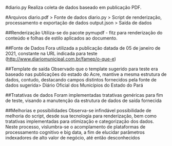 #diario.py
Realiza coleta de dados baseado em publicação PDF.

#Arquivos
diario.pdf > Fonte de dados
diario.py > Script de renderização, processamento e exportação de dados
output.json > Saída de dados

##Renderização
Utiliza-se do pacote pymupdf - fitz para renderização do conteúdo e folhas de estilo aplicados ao documento.

##Fonte de Dados
Fora utilizada a publicação datada de 05 de janeiro de 2021, constante na URL indicada para teste (http://www.diariomunicipal.com.br/famep/o-que-e)

##Template de saída
Observado que o template sugerido para teste era baseado nas publicações do estado do Acre, mantive a mesma estrutura de dados, contudo, destacando campos distintos fornecidos pela fonte de dados sugerida> Diário Oficial dos Municípios do Estado do Pará

##Tratativas de dados
Foram implementadas tratativas genéricas para fim de teste, visando a manutenção da estrutura de dados de saída fornecida  

##Melhorias e possibilidades
Observa-se infindável possibilidade de melhoria do script, desde sua tecnologia para renderização, bem como tratativas implementadas para otimização e categorização dos dados. Neste processo, vislumbra-se o acomplamento de plataformas de processamento cognitivo e big data, a fim de elucidar parâmetros indexadores de alto valor de negócio, até então desconhecidos